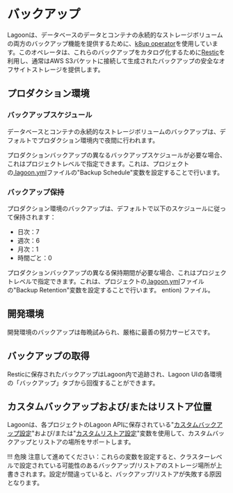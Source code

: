 # バックアップ

Lagoonは、データベースのデータとコンテナの永続的なストレージボリュームの両方のバックアップ機能を提供するために、[k8up operator](https://github.com/vshn/k8up)を使用しています。このオペレータは、これらのバックアップをカタログ化するために[Restic](https://github.com/restic/restic)を利用し、通常はAWS S3バケットに接続して生成されたバックアップの安全なオフサイトストレージを提供します。

## プロダクション環境

### バックアップスケジュール

データベースとコンテナの永続的なストレージボリュームのバックアップは、デフォルトでプロダクション環境内で夜間に行われます。

プロダクションバックアップの異なるバックアップスケジュールが必要な場合、これはプロジェクトレベルで指定できます。これは、プロジェクトの[.lagoon.yml](../concepts-basics/lagoon-yml.md#backup-schedule)ファイルの"Backup Schedule"変数を設定することで行います。

### バックアップ保持

プロダクション環境のバックアップは、デフォルトで以下のスケジュールに従って保持されます：

* 日次：7
* 週次：6
* 月次：1
* 時間ごと：0

プロダクションバックアップの異なる保持期間が必要な場合、これはプロジェクトレベルで指定できます。これは、プロジェクトの[.lagoon.yml](../concepts-basics/lagoon-yml.md#backup-ret)ファイルの"Backup Retention"変数を設定することで行います。 ention) ファイル。

## 開発環境

開発環境のバックアップは毎晩試みられ、厳格に最善の努力サービスです。

## バックアップの取得

Resticに保存されたバックアップはLagoon内で追跡され、Lagoon UIの各環境の「バックアップ」タブから回復することができます。

## カスタムバックアップおよび/またはリストア位置

Lagoonは、各プロジェクトのLagoon APIに保存されている"[カスタムバックアップ設定](../concepts-advanced/environment-variables.md#custom-backup-settings)"および/または"[カスタムリストア設定](../concepts-advanced/environment-variables.md#custom-restore-location)"変数を使用して、カスタムバックアップとリストアの場所をサポートします。

!!! 危険
    注意して進めてください：これらの変数を設定すると、クラスターレベルで設定されている可能性のあるバックアップ/リストアのストレージ場所が上書きされます。設定が間違っていると、バックアップ/リストアが失敗する原因となります。
